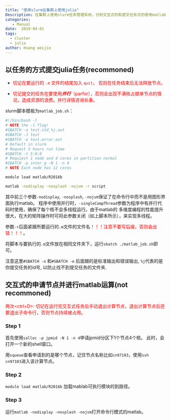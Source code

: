 ```yaml
---
title: "使用slurm在集群上使用julia"
Description: 在集群上使用slurm任务管理系统，分别交互式的和提交任务式的使用matlab
categories:
   - Manual
date:  2019-04-01
tags:
  - cluster
  - julia
author: Huang weijie
---
```


## 以任务的方式提交julia任务(recommoned)

- <span style="color:red">切记在要运行的 `.m` 文件的结尾加入 `quit`， 否则在任务结束后无法释放节点。</span>

<!--more-->

- <span style="color:red">切记提交的任务在要使用***并行***（parfor），否则会出现不满核占据单节点的情况，造成资源的浪费。并行详情咨询长春。</span>

slurm脚本模板为`matlab_job.sh`：
```sh
#!/bin/bash -l
# NOTE the -l flag!
#SBATCH -o test.std_%j.out
#SBATCH -J test
#SBATCH -e test.error.out
# Default in slurm
# Request 5 hours run time
#SBATCH -t 5:0:0
# Requiest 1 node and 4 cores in partition normal
#SBATCH -p inter_q -N 1 -n 4
# NOTE Each node has 12 cores

module load matlab/R2016b

matlab -nodisplay -nosplash -nojvm -r script

```
其中前三个参数`-nodisplay`, `-nosplash`, `-nojvm`保证了在命令行中而不是用图形界面执行matlab。
程序中使用并行时，`-singleCompThread`参数为程序中有并行代码时使用，确保了每个核不会多线程运行。由于matlab的
多维度编程的性能提升很大，在大的矩阵操作时可将此参数关闭（如上脚本所示），来实现多线程。

参数`-r`后面紧跟所要运行的`.m`文件的文件名<span style="color:red">！！！注意不要写后缀，否则会出错！！！</span>。

将脚本与要执行的`.m`文件放在相同文件夹下，运行`sbatch ./matlab_job.sh`即可。

注意这里`#SBATCH -o` 和`#SBATCH -e` 后面跟的是标准输出和错误输出, `%j`代表的是你提交任务的id号, 以防止找不到提交任务的文件夹. 

## 交互式的申请节点并进行matlab运算(not recommoned)

<span style="color:red">两次\<ctrl+D\>: 切记在运行完交互式任务后手动退出计算节点，退出计算节点后还要退出子命令行，否则节点持续被占用。</span>

### Step 1
首先使用`salloc -p jpmid -N 1 -n 4`申请jpmid分区下1个节点4个核。
此时，会打开一个新的shell窗口。

用`squeue`查看申请到的是哪个节点，记住节点名称比如`cn97103`，使用`ssh cn97103`进入该计算节点。

### Step 2
`module load matlab/R2016b`
加载mablab可执行模块的到路径。

### Step 3
运行`matlab -nodisplay -nosplash -nojvm`打开命令行模式的matlab。
